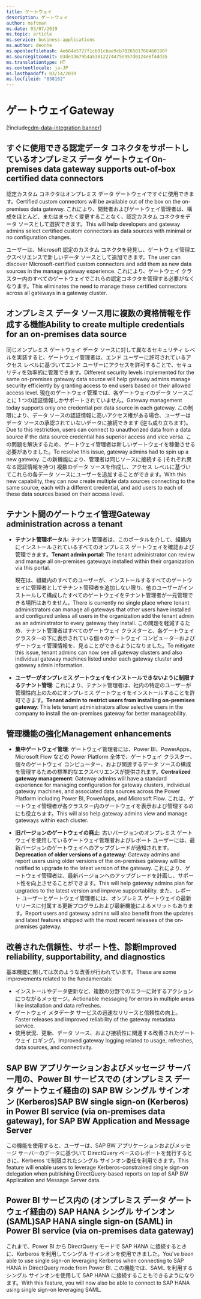```yaml
---
title: ゲートウェイ
description: ゲートウェイ
author: msftman
ms.date: 03/07/2019
ms.topic: article
ms.service: business-applications
ms.author: deonhe
ms.openlocfilehash: 4e664e5727f1cb91cbae9cb7026501760460190f
ms.sourcegitcommit: 03de13679b4a53812274475e957d0124e6f4dd35
ms.translationtype: HT
ms.contentlocale: ja-JP
ms.lasthandoff: 03/14/2019
ms.locfileid: "838162"
---
```

# <a name="gateway"></a><span data-ttu-id="f8171-103">ゲートウェイ</span><span class="sxs-lookup"><span data-stu-id="f8171-103">Gateway</span></span>

[!include[cdm-data-integration banner](../includes/cdm-data-integration.md)]

## <a name="on-premises-data-gateway-supports-out-of-box-certified-data-connectors"></a><span data-ttu-id="f8171-104">すぐに使用できる認定データ コネクタをサポートしているオンプレミス データ ゲートウェイ</span><span class="sxs-lookup"><span data-stu-id="f8171-104">On-premises data gateway supports out-of-box certified data connectors</span></span>  

<span data-ttu-id="f8171-105">認定カスタム コネクタはオンプレミス データ ゲートウェイですぐに使用できます。</span><span class="sxs-lookup"><span data-stu-id="f8171-105">Certified custom connectors will be available out of the box on the on-premises data gateway.</span></span> <span data-ttu-id="f8171-106">これにより、開発者およびゲートウェイ管理者は、構成をほとんど、またはまったく変更することなく、認定カスタム コネクタをデータ ソースとして選択できます。</span><span class="sxs-lookup"><span data-stu-id="f8171-106">This will help developers and gateway admins select certified custom connectors as data sources with minimal or no configuration changes.</span></span> 

<span data-ttu-id="f8171-107">ユーザーは、Microsoft 認定のカスタム コネクタを発見し、ゲートウェイ管理エクスペリエンスで新しいデータ ソースとして追加できます。</span><span class="sxs-lookup"><span data-stu-id="f8171-107">The user can discover Microsoft-certified custom connectors and add them as new data sources in the manage gateway experience.</span></span> <span data-ttu-id="f8171-108">これにより、ゲートウェイ クラスター内のすべてのゲートウェイでこれらの認定コネクタを管理する必要がなくなります。</span><span class="sxs-lookup"><span data-stu-id="f8171-108">This eliminates the need to manage these certified connectors across all gateways in a gateway cluster.</span></span>   
 
## <a name="ability-to-create-multiple-credentials-for-an-on-premises-data-source"></a><span data-ttu-id="f8171-109">オンプレミス データ ソース用に複数の資格情報を作成する機能</span><span class="sxs-lookup"><span data-stu-id="f8171-109">Ability to create multiple credentials for an on-premises data source</span></span>   
 
<span data-ttu-id="f8171-110">同じオンプレミス ゲートウェイ データ ソースに対して異なるセキュリティ レベルを実装すると、ゲートウェイ管理者は、エンド ユーザーに許可されているアクセス レベルに基づいてエンド ユーザーにアクセスを許可することで、セキュリティを効率的に管理できます。</span><span class="sxs-lookup"><span data-stu-id="f8171-110">Different security levels implemented for the same on-premises gateway data source will help gateway admins manage security efficiently by granting access to end users based on their allowed access level.</span></span> <span data-ttu-id="f8171-111">現在のゲートウェイ管理では、各ゲートウェイのデータ ソースごとに 1 つの認証情報しかサポートされていません。</span><span class="sxs-lookup"><span data-stu-id="f8171-111">Gateway management today supports only one credential per data source in each gateway.</span></span> <span data-ttu-id="f8171-112">この制限により、データ ソースの認証情報に高いアクセス権がある場合、ユーザーはデータ ソースの承認されていないデータに接続できます (逆も成り立ちます)。</span><span class="sxs-lookup"><span data-stu-id="f8171-112">Due to this restriction, users can connect to unauthorized data from a data source if the data source credential has superior access and vice versa.</span></span> <span data-ttu-id="f8171-113">この問題を解決するため、ゲートウェイ管理者は新しいゲートウェイを稼働させる必要がありました。</span><span class="sxs-lookup"><span data-stu-id="f8171-113">To resolve this issue, gateway admins had to spin up a new gateway.</span></span> <span data-ttu-id="f8171-114">この新機能により、管理者は同じソースに接続する (それぞれ異なる認証情報を持つ) 複数のデータ ソースを作成し、アクセス レベルに基づいてこれらの各データ ソースにユーザーを追加することができます。</span><span class="sxs-lookup"><span data-stu-id="f8171-114">With this new capability, they can now create multiple data sources connecting to the same source, each with a different credential, and add users to each of these data sources based on their access level.</span></span> 
 
## <a name="gateway-administration-across-a-tenant"></a><span data-ttu-id="f8171-115">テナント間のゲートウェイ管理</span><span class="sxs-lookup"><span data-stu-id="f8171-115">Gateway administration across a tenant</span></span>
  
-   <span data-ttu-id="f8171-116">**テナント管理ポータル**: テナント管理者は、このポータルを介して、組織内にインストールされているすべてのオンプレミス ゲートウェイを確認および管理できます。</span><span class="sxs-lookup"><span data-stu-id="f8171-116">**Tenant admin portal**: The tenant administrator can review and manage all on-premises gateways installed within their organization via this portal.</span></span>

    <span data-ttu-id="f8171-117">現在は、組織内のすべてのユーザーが、インストールするすべてのゲートウェイに管理者としてテナント管理者を追加しない限り、他のユーザーがインストールして構成したすべてのゲートウェイをテナント管理者が一元管理できる場所はありません。</span><span class="sxs-lookup"><span data-stu-id="f8171-117">There is currently no single place where tenant administrators can manage all gateways that other users have installed and configured unless all users in the organization add the tenant admin as an administrator to every gateway they install.</span></span> <span data-ttu-id="f8171-118">この問題を軽減するため、テナント管理者はすべてのゲートウェイ クラスターと、各ゲートウェイ クラスターの下に表示されている個々のゲートウェイ コンピューターおよびゲートウェイ管理情報を、見ることができるようになりました。</span><span class="sxs-lookup"><span data-stu-id="f8171-118">To mitigate this issue, tenant admins can now see all gateway clusters and also individual gateway machines listed under each gateway cluster and gateway admin information.</span></span> 
  
-   <span data-ttu-id="f8171-119">**ユーザーがオンプレミス ゲートウェイをインストールできないように制限するテナント管理**: これにより、テナント管理者は、社内の特定のユーザーが管理性向上のためにオンプレミス ゲートウェイをインストールすることを許可できます。</span><span class="sxs-lookup"><span data-stu-id="f8171-119">**Tenant admin to restrict users from installing on-premises gateway**: This lets tenant administrators allow selective users in the company to install the on-premises gateway for better manageability.</span></span> 
 
## <a name="management-enhancements"></a><span data-ttu-id="f8171-120">管理機能の強化</span><span class="sxs-lookup"><span data-stu-id="f8171-120">Management enhancements</span></span> 
  
-   <span data-ttu-id="f8171-121">**集中ゲートウェイ管理**: ゲートウェイ管理者には、Power BI、PowerApps、Microsoft Flow などの Power Platform 全体で、ゲートウェイ クラスター、個々のゲートウェイ コンピューター、および関連するデータ ソースの構成を管理するための標準的なエクスペリエンスが提供されます。</span><span class="sxs-lookup"><span data-stu-id="f8171-121">**Centralized gateway management**: Gateway admins will have a standard experience for managing configuration for gateway clusters, individual gateway machines, and associated data sources across the Power Platform including Power BI, PowerApps, and Microsoft Flow.</span></span> <span data-ttu-id="f8171-122">これは、ゲートウェイ管理者が各クラスター内のゲートウェイを表示および管理するのにも役立ちます。</span><span class="sxs-lookup"><span data-stu-id="f8171-122">This will also help gateway admins view and manage gateways within each cluster.</span></span> 

-   <span data-ttu-id="f8171-123">**旧バージョンのゲートウェイの廃止**: 古いバージョンのオンプレミス ゲートウェイを使用しているゲートウェイ管理者およびレポート ユーザーには、最新バージョンのゲートウェイへのアップグレードが通知されます。</span><span class="sxs-lookup"><span data-stu-id="f8171-123">**Deprecation of older versions of a gateway**: Gateway admins and report users using older versions of the on-premises gateway will be notified to upgrade to the latest version of the gateway.</span></span> <span data-ttu-id="f8171-124">これにより、ゲートウェイ管理者は、最新バージョンへのアップグレードを計画し、サポート性を向上させることができます。</span><span class="sxs-lookup"><span data-stu-id="f8171-124">This will help gateway admins plan for upgrades to the latest version and improve supportability.</span></span> <span data-ttu-id="f8171-125">また、レポート ユーザーとゲートウェイ管理者には、オンプレミス ゲートウェイの最新リリースに付属する更新プログラムおよび最新機能によるメリットもあります。</span><span class="sxs-lookup"><span data-stu-id="f8171-125">Report users and gateway admins will also benefit from the updates and latest features shipped with the most recent releases of the on-premises gateway.</span></span>  
  
## <a name="improved-reliability-supportability-and-diagnostics"></a><span data-ttu-id="f8171-126">改善された信頼性、サポート性、診断</span><span class="sxs-lookup"><span data-stu-id="f8171-126">Improved reliability, supportability, and diagnostics</span></span>
 
<span data-ttu-id="f8171-127">基本機能に関しては次のような改善が行われています。</span><span class="sxs-lookup"><span data-stu-id="f8171-127">These are some improvements related to the fundamentals:</span></span>

-   <span data-ttu-id="f8171-128">インストールやデータ更新など、複数の分野でのエラーに対するアクションにつながるメッセージ。</span><span class="sxs-lookup"><span data-stu-id="f8171-128">Actionable messaging for errors in multiple areas like installation and data refreshes.</span></span> 
-   <span data-ttu-id="f8171-129">ゲートウェイ メタデータ サービスの迅速なリリースと信頼性の向上。</span><span class="sxs-lookup"><span data-stu-id="f8171-129">Faster releases and improved reliability of the gateway metadata service.</span></span> 
-   <span data-ttu-id="f8171-130">使用状況、更新、データ ソース、および接続性に関連する改善されたゲートウェイ ロギング。</span><span class="sxs-lookup"><span data-stu-id="f8171-130">Improved gateway logging related to usage, refreshes, data sources, and connectivity.</span></span>

## <a name="sap-bw-single-sign-on-kerberos-in-power-bi-service-via-on-premises-data-gateway-for-sap-bw-application-and-message-server"></a><span data-ttu-id="f8171-131">SAP BW アプリケーションおよびメッセージ サーバー用の、Power BI サービスでの (オンプレミス データ ゲートウェイ経由の) SAP BW シングル サインオン (Kerberos)</span><span class="sxs-lookup"><span data-stu-id="f8171-131">SAP BW single sign-on (Kerberos) in Power BI service (via on-premises data gateway), for SAP BW Application and Message Server</span></span>
 
<span data-ttu-id="f8171-132">この機能を使用すると、ユーザーは、SAP BW アプリケーションおよびメッセージ サーバーのデータに基づいて DirectQuery ベースのレポートを発行するときに、Kerberos で制限されたシングル サインオン委任を利用できます。</span><span class="sxs-lookup"><span data-stu-id="f8171-132">This feature will enable users to leverage Kerberos-constrained single sign-on delegation when publishing DirectQuery-based reports on top of SAP BW Application and Message Server data.</span></span>

## <a name="sap-hana-single-sign-on-saml-in-power-bi-service-via-on-premises-data-gateway"></a><span data-ttu-id="f8171-133">Power BI サービス内の (オンプレミス データ ゲートウェイ経由の) SAP HANA シングル サインオン (SAML)</span><span class="sxs-lookup"><span data-stu-id="f8171-133">SAP HANA single sign-on (SAML) in Power BI service (via on-premises data gateway)</span></span>
 
<span data-ttu-id="f8171-134">これまで、Power BI から DirectQuery モードで SAP HANA に接続するときに、Kerberos を利用してシングル サインオンを使用できました。</span><span class="sxs-lookup"><span data-stu-id="f8171-134">You've been able to use single sign-on leveraging Kerberos when connecting to SAP HANA in DirectQuery mode from Power BI.</span></span> <span data-ttu-id="f8171-135">この機能では、SAML を利用するシングル サインオンを使用して SAP HANA に接続することもできるようになります。</span><span class="sxs-lookup"><span data-stu-id="f8171-135">With this feature, you will now also be able to connect to SAP HANA using single sign-on leveraging SAML.</span></span>
